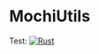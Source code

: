 # MochiUtils

Test: [![Rust](https://github.com/Bodomit/mochi-utils/actions/workflows/rust.yml/badge.svg?branch=main)](https://github.com/Bodomit/mochi-utils/actions/workflows/rust.yml)

